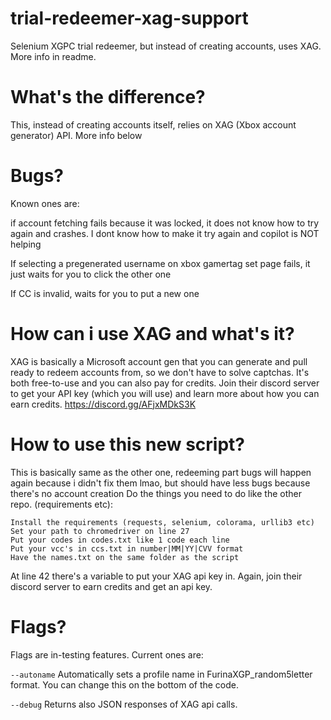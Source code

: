 
# trial-redeemer-xag-support
Selenium XGPC trial redeemer, but instead of creating accounts, uses XAG. More info in readme.

# What's the difference?
This, instead of creating accounts itself, relies on XAG (Xbox account generator) API. More info below
# Bugs?
Known ones are:

if account fetching fails because it was locked, it does not know how to try again and crashes. I dont know how to make it try again and copilot is NOT helping

If selecting a pregenerated username on xbox gamertag set page fails, it just waits for you to click the other one

If CC is invalid, waits for you to put a new one

# How can i use XAG and what's it?
XAG is basically a Microsoft account gen that you can generate and pull ready to redeem accounts from, so we don't have to solve captchas.
It's both free-to-use and you can also pay for credits. Join their discord server to get your API key (which you will use) and learn more about how you can earn credits.
https://discord.gg/AFjxMDkS3K

# How to use this new script?
This is basically same as the other one, redeeming part bugs will happen again because i didn't fix them lmao, but should have less bugs because there's no account creation
Do the things you need to do like the other repo. (requirements etc):
```
Install the requirements (requests, selenium, colorama, urllib3 etc)
Set your path to chromedriver on line 27
Put your codes in codes.txt like 1 code each line
Put your vcc's in ccs.txt in number|MM|YY|CVV format
Have the names.txt on the same folder as the script
```
At line 42 there's a variable to put your XAG api key in. Again, join their discord server to earn credits and get an api key.

# Flags?

Flags are in-testing features. Current ones are:

`--autoname` Automatically sets a profile name in FurinaXGP_random5letter format. You can change this on the bottom of the code.

`--debug` Returns also JSON responses of XAG api calls.


